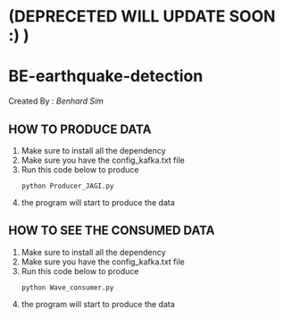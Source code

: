 # (DEPRECETED WILL UPDATE SOON :) )
# BE-earthquake-detection 
Created By : *Benhard Sim*

## HOW TO PRODUCE DATA
1. Make sure to install all the dependency
2. Make sure you have the config_kafka.txt file
3. Run this code below to produce
   ```
   python Producer_JAGI.py
   ```
4. the program will start to produce the data

## HOW TO SEE THE CONSUMED DATA
1. Make sure to install all the dependency
2. Make sure you have the config_kafka.txt file
3. Run this code below to produce
   ```
   python Wave_consumer.py
   ```
4. the program will start to produce the data
